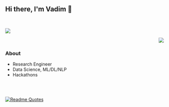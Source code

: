 ## Hi there, I'm Vadim 👋


<!-- 
<dev>
<img align='right' src="https://github-readme-stats.vercel.app/api/top-langs/?username=virtualroyalty&layout=compact" alt="GitHub Top Languages"/>


</dev> -->
<br>

![](https://komarev.com/ghpvc/?username=VirtualRoyalty)

<dev>
<img align='right' src="https://github-readme-stats.vercel.app/api?username=virtualroyalty&show_icons=true" />

</dev>
<br>


### About
- Research Engineer
- Data Science, ML/DL/NLP
- Hackathons



<br>
<br>

[![Readme Quotes](https://quotes-github-readme.vercel.app/api?type=horizontal&theme=light)](https://quotes-github-readme.vercel.app/api)



